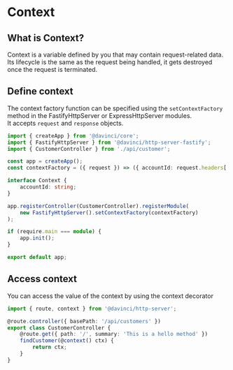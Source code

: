 # Context

## What is Context?

Context is a variable defined by you that may contain request-related data.
Its lifecycle is the same as the request being handled, it gets destroyed once the request is terminated.

## Define context

The context factory function can be specified using the `setContextFactory` method in the FastifyHttpServer or ExpressHttpServer modules.  
It accepts `request` and `response` objects.

```ts
import { createApp } from '@davinci/core';
import { FastifyHttpServer } from '@davinci/http-server-fastify';
import { CustomerController } from './api/customer';

const app = createApp();
const contextFactory = ({ request }) => ({ accountId: request.headers['x-accountid'] });

interface Context {
	accountId: string;
}

app.registerController(CustomerController).registerModule(
	new FastifyHttpServer().setContextFactory(contextFactory)
);

if (require.main === module) {
	app.init();
}

export default app;

```

## Access context

You can access the value of the context by using the context decorator


```ts
import { route, context } from '@davinci/http-server';

@route.controller({ basePath: '/api/customers' })
export class CustomerController {
	@route.get({ path: '/', summary: 'This is a hello method' })
	findCustomer(@context() ctx) {
		return ctx;
	}
}
```

